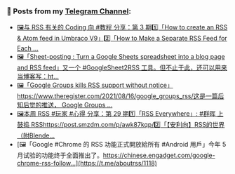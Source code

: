 ### 📰 Posts from my [Telegram Channel](https://t.me/s/aboutrss):
<!-- BLOG-POST-LIST:START -->
- [🖼与 RSS 有关的 Coding 向 #教程 分享：第 3 期1️⃣「How to create an RSS & Atom feed in Umbraco V9」2️⃣「How to Make a Separate RSS Feed for Each ...](https://t.me/aboutrss/1122)
- [🖼「Sheet-posting : Turn a Google Sheets spreadsheet into a blog page and RSS feed」又一个 #GoogleSheet2RSS 工具。但不止于此，还可以用来当博客写：ht...](https://t.me/aboutrss/1121)
- [🖼「Google Groups kills RSS support without notice」https://www.theregister.com/2021/08/16/google_groups_rss/这是一篇后知后觉的推送， Google Groups ...](https://t.me/aboutrss/1120)
- [🖼本周 RSS #玩家 #心得 分享：第 29 期1️⃣「RSS Everywhere」: #群晖 上鼓捣 RSShttps://post.smzdm.com/p/awk87kqp/2️⃣「【安利向】RSS的世界（附Blende...](https://t.me/aboutrss/1119)
- [🖼「Google #Chrome 的 RSS 功能正式開放給所有 #Android 用戶」今年 5 月试验的功能终于全面推出了。https://chinese.engadget.com/google-chrome-rss-follow...](https://t.me/aboutrss/1118)
<!-- BLOG-POST-LIST:END -->

<!--
**AboutRSS/AboutRSS** is a ✨ _special_ ✨ repository because its `README.md` (this file) appears on your GitHub profile.

Here are some ideas to get you started:

- 🔭 I’m currently working on ...
- 🌱 I’m currently learning ...
- 👯 I’m looking to collaborate on ...
- 🤔 I’m looking for help with ...
- 💬 Ask me about ...
- 📫 How to reach me: ...
- 😄 Pronouns: ...
- ⚡ Fun fact: ...
-->
